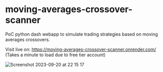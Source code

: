 # moving-averages-crossover-scanner
PoC python dash webapp to simulate trading strategies based on moving averages crossovers.

Visit live on: https://moving-averages-crossover-scanner.onrender.com/ (Takes a minute to load due to free tier account)

![Screenshot 2023-09-20 at 22 15 17](https://github.com/nahuel89p/moving-averages-crossover-scanner/assets/43617436/fb37285a-b868-4876-a07d-c72f155988e5)

